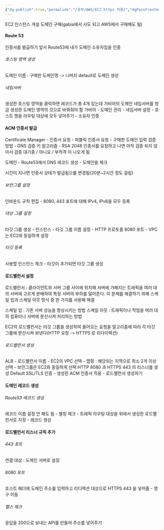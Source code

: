 ```yaml
---
{"dg-publish":true,"permalink":"/공부/AWS/EC2 https 적용/","dgPassFrontmatter":true}
---
```


EC2 인스턴스  개설 
도메인 구매(gabia에서 사도 되고 AWS에서 구매해도 됨)
#### Route 53
인증서를 발급하기 앞서 Route53에 내가 도메인 소유자임을 인증

###### 호스팅 영역 생성
도메인 이름 : 구매한 도메인명 -> 나머지 default로 도메인 생성

###### 네임서버
생성한 호스팅 영역을 클릭하면 레코드가 총 4개 있는데
가비아의 도메인 네임서버를 방금 생성한 도메인 영역의 것으로 바꿔줘야 함
가비아 - 도메인 관리 - 네임서버 설정 - 호스트 명을 라우팅 대상에 모두 넣어주기 - 소유자 인증

#### ACM 인증서 발급
Certificate Manager - 인증서 요청 - 퍼블릭 인증서 요청 - 구매한 도메인 입력
검증 방법 - DNS 검증
키 알고리즘 - RSA 2048
인증서를 요청하고 나면 아직 검증 되지 않아서 검증 대기중 / 아니요 / 부적격 이 나오게 됨

도메인 - Route53에서  DNS 레코드 생성 - 도메인을 체크

시간이 지나면 인증서 상태가 발급됨으롤 변경됨(20분~2시간 정도 걸림)

###### 보안그룹 설정
인바운드 규칙 편집 - 8080, 443 포트에 대해 IPv4, IPv6을 모두 등록
###### 대상 그룹 설정
타깃 그룹 생성 - 인스턴스 - 타깃 그룹 이름 설정 - HTTP 프로토콜 8080 포트 - VPC는 EC2와 동일하게 설정

###### 타깃 등록
사용할 인스턴스 체크 - 타깃이 추가되면 타깃 그룹 생성

#### 로드밸런서 설정
로드밸런서 : 클라이언트와 서버 그룹 사이에 위치해 서버에 가해지는 트래픽을 여러 대의 서버에 고르게 분배하여 특정 서버의 부하를 덜어준다. 이 문제를 해결하기 위해 스케일 업과 스케일 아웃 방식 중 한 가지를 사용해 해결

스케일 업 : 기존 서버 성능을 향상시키는 방법
스케일 아웃 : 트래픽이나 작업을 여러 대의 컴퓨터나 서버에 분산시켜 처리하는 방법

EC2의 로드밸런서는 타깃 그룹을 생성하여 들어오는 요청을 알고리즘에 따라 각 타깃 그룹에 분산시켜 보낸다(HTTP 요청 -> HTTPS 로 리다이렉션)

###### 로드밸런서 생성
ALB - 로드밸런서 이름 - EC2의 VPC 선택 - 맵핑 : 해당되는 지역으로 최소 2개 이상 선택 - 보안그룹은 EC2와 동일하게 선택 
HTTP 8080 과 HTTPS 443 의 리스너를 생성
Default SSL/TLS 인증 - 생성한 ACM 인증서 적용 - 로드밸런서 생성하기

#### 도메인 레코드 생성
###### Route53 레코드 생성
레코드 이름 설정 안 해도 됨 - 별칭 체크 - 트래픽 라우팅 대상을 위에서 생성한 로드밸런서로 지정 - 레코드 생성

#### 로드밸런서 리스너 규칙 추가
###### 443 포트
연결 대상 : 도메인 서버로 설정
###### 8080 포트
호스트 헤더에 도메인 주소를 입력하고 리디렉션 대상으로 HTTPS 443 을 넣어줌 - 영구 이동

###### 헬스 체크
응답을 200으로 보내는 API를 만들어 주소를 넣어주기